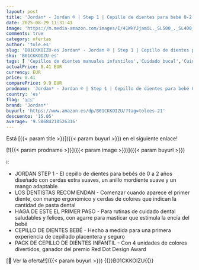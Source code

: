 ```yaml
---
layout: post
title: 'Jordan* - Jordan ® | Step 1 | Cepillo de dientes para bebé 0-2 años | Original con cerdas extra suaves  anillo de mordida suave para encías y fácil agarre | Pack 4 Unidades | Azul y verde'
date: 2025-08-29 11:31:41
image: 'https://m.media-amazon.com/images/I/41WkYJjamiL._SL500_._SL400_.jpg'
comments: true
category: ofertas
author: 'tole.es'
slug: 'B01CKKOIZU-es Jordan* - Jordan ® | Step 1 | Cepillo de dientes para bebé...'
sku: 'B01CKKOIZU-es'
tags: [ 'Cepillos de dientes manuales infantiles','Cuidado bucal','Cuidado bucal infantil','Productos para el cuidado dental de bebés y niños','Salud y cuidado personal','bebé','jordan*','🇪🇸', ]
actualPrice: 8.41 EUR
currency: EUR
price: 8.41
comparePrice: 9.9 EUR
prodname: 'Jordan* - Jordan ® | Step 1 | Cepillo de dientes para bebé 0-2 años | Original con cerdas extra suaves  anillo de mordida suave para encías y fácil agarre | Pack 4 Unidades | Azul y verde'
country: 'es'
flag: '🇪🇸'
brand: 'Jordan*'
buyurl: 'https://www.amazon.es/dp/B01CKKOIZU/?tag=tolees-21'
descuento: '15.05'
average: '9.58684210526316'
---
```


Está [{{< param title >}}]({{< param buyurl >}}) en el siguiente enlace!

[![{{< param prodname >}}]({{< param image >}})]({{< param buyurl >}})

ℹ️:

- JORDAN STEP 1 - El cepillo de dientes para bebés de 0 a 2 años diseñado con cerdas extra suaves, un anillo mordiente suave y un mango adaptable
- LOS DENTISTAS RECOMIENDAN - Comenzar cuando aparece el primer diente, con mango ergonómico y cerdas de colores que indican la cantidad de pasta dental
- HAGA DE ESTE EL PRIMER PASO - Para rutinas de cuidado dental saludables y felices, con agarre para masticar que estimula la encía del bebé
- CEPILLO DE DIENTES BEBÉ - Hecho a medida para una primera experiencia de cepillado placentera y seguro
- PACK DE CEPILLO DE DIENTES INFANTIL - Con 4 unidades de colores divertidos, ganador del premio Red Dot Design Award

[🛒 Ver la oferta!!]({{< param buyurl >}})
{{<world>}}B01CKKOIZU{{</world>}}
